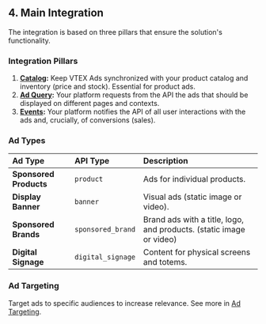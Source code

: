 ## 4. Main Integration

The integration is based on three pillars that ensure the solution's functionality.

### Integration Pillars

1.  **[Catalog](./4.1-catalog-synchronization.md):** Keep VTEX Ads synchronized with your product catalog and inventory (price and stock). Essential for product ads.
2.  **[Ad Query](./4.2-ad-query.md):** Your platform requests from the API the ads that should be displayed on different pages and contexts.
3.  **[Events](./4.3-events.md):** Your platform notifies the API of all user interactions with the ads and, crucially, of conversions (sales).

### Ad Types

| Ad Type | API Type | Description |
| :--- | :--- |:------------------------------------------------|
| **Sponsored Products** | `product` | Ads for individual products. |
| **Display Banner** | `banner` | Visual ads (static image or video). |
| **Sponsored Brands** | `sponsored_brand` | Brand ads with a title, logo, and products. (static image or video) |
| **Digital Signage** | `digital_signage`| Content for physical screens and totems. |

### Ad Targeting

Target ads to specific audiences to increase relevance. See more in [Ad Targeting](./4.4-ad-targeting.md).


